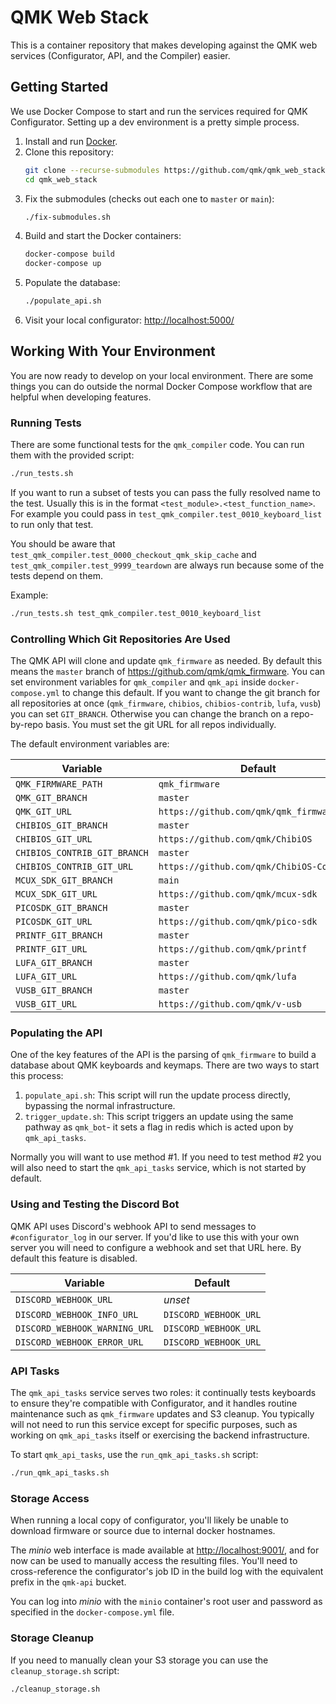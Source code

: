 # QMK Web Stack

This is a container repository that makes developing against the QMK web services (Configurator, API, and the Compiler) easier.

## Getting Started

We use Docker Compose to start and run the services required for QMK Configurator. Setting up a dev environment is a pretty simple process.

1. Install and run [Docker](https://www.docker.com/).
2. Clone this repository:
   ```sh
   git clone --recurse-submodules https://github.com/qmk/qmk_web_stack
   cd qmk_web_stack
   ```
3. Fix the submodules (checks out each one to `master` or `main`):
   ```sh
   ./fix-submodules.sh
   ```
3. Build and start the Docker containers:
   ```sh
   docker-compose build
   docker-compose up
   ```
4. Populate the database:
   ```sh
   ./populate_api.sh
   ```
5. Visit your local configurator: <http://localhost:5000/>

## Working With Your Environment

You are now ready to develop on your local environment. There are some things you can do outside the normal Docker Compose workflow that are helpful when developing features.

### Running Tests

There are some functional tests for the `qmk_compiler` code. You can run them with the provided script:

```sh
./run_tests.sh
```

If you want to run a subset of tests you can pass the fully resolved name to the test. Usually this is in the format `<test_module>.<test_function_name>`. For example you could pass in `test_qmk_compiler.test_0010_keyboard_list` to run only that test.

You should be aware that `test_qmk_compiler.test_0000_checkout_qmk_skip_cache` and `test_qmk_compiler.test_9999_teardown` are always run because some of the tests depend on them.

Example:

```sh
./run_tests.sh test_qmk_compiler.test_0010_keyboard_list
```

### Controlling Which Git Repositories Are Used

The QMK API will clone and update `qmk_firmware` as needed. By default this means the `master` branch of <https://github.com/qmk/qmk_firmware>. You can set environment variables for `qmk_compiler` and `qmk_api` inside `docker-compose.yml` to change this default. If you want to change the git branch for all repositories at once (`qmk_firmware`, `chibios`, `chibios-contrib`, `lufa`, `vusb`) you can set `GIT_BRANCH`. Otherwise you can change the branch on a repo-by-repo basis. You must set the git URL for all repos individually.

The default environment variables are:

| Variable                     | Default                                   |
|------------------------------|-------------------------------------------|
| `QMK_FIRMWARE_PATH`          | `qmk_firmware`                            |
| `QMK_GIT_BRANCH`             | `master`                                  |
| `QMK_GIT_URL`                | `https://github.com/qmk/qmk_firmware.git` |
| `CHIBIOS_GIT_BRANCH`         | `master`                                  |
| `CHIBIOS_GIT_URL`            | `https://github.com/qmk/ChibiOS`          |
| `CHIBIOS_CONTRIB_GIT_BRANCH` | `master`                                  |
| `CHIBIOS_CONTRIB_GIT_URL`    | `https://github.com/qmk/ChibiOS-Contrib`  |
| `MCUX_SDK_GIT_BRANCH`        | `main`                                    |
| `MCUX_SDK_GIT_URL`           | `https://github.com/qmk/mcux-sdk`         |
| `PICOSDK_GIT_BRANCH`         | `master`                                  |
| `PICOSDK_GIT_URL`            | `https://github.com/qmk/pico-sdk`         |
| `PRINTF_GIT_BRANCH`          | `master`                                  |
| `PRINTF_GIT_URL`             | `https://github.com/qmk/printf`           |
| `LUFA_GIT_BRANCH`            | `master`                                  |
| `LUFA_GIT_URL`               | `https://github.com/qmk/lufa`             |
| `VUSB_GIT_BRANCH`            | `master`                                  |
| `VUSB_GIT_URL`               | `https://github.com/qmk/v-usb`            |

### Populating the API

One of the key features of the API is the parsing of `qmk_firmware` to build a database about QMK keyboards and keymaps. There are two ways to start this process:

1. `populate_api.sh`: This script will run the update process directly, bypassing the normal infrastructure.
2. `trigger_update.sh`: This script triggers an update using the same pathway as `qmk_bot`- it sets a flag in redis which is acted upon by `qmk_api_tasks`.

Normally you will want to use method #1. If you need to test method #2 you will also need to start the `qmk_api_tasks` service, which is not started by default.

### Using and Testing the Discord Bot

QMK API uses Discord's webhook API to send messages to `#configurator_log` in our server. If you'd like to use this with your own server you will need to configure a webhook and set that URL here. By default this feature is disabled.

| Variable                      | Default               |
|-------------------------------|-----------------------|
| `DISCORD_WEBHOOK_URL`         | *unset*               |
| `DISCORD_WEBHOOK_INFO_URL`    | `DISCORD_WEBHOOK_URL` |
| `DISCORD_WEBHOOK_WARNING_URL` | `DISCORD_WEBHOOK_URL` |
| `DISCORD_WEBHOOK_ERROR_URL`   | `DISCORD_WEBHOOK_URL` |

### API Tasks

The `qmk_api_tasks` service serves two roles: it continually tests keyboards to ensure they're compatible with Configurator, and it handles routine maintenance such as `qmk_firmware` updates and S3 cleanup. You typically will not need to run this service except for specific purposes, such as working on `qmk_api_tasks` itself or exercising the backend infrastructure.

To start `qmk_api_tasks`, use the `run_qmk_api_tasks.sh` script:

```sh
./run_qmk_api_tasks.sh
```

### Storage Access

When running a local copy of configurator, you'll likely be unable to download firmware or source due to internal docker hostnames.

The _minio_ web interface is made available at <http://localhost:9001/>, and for now can be used to manually access the resulting files. You'll need to cross-reference the configurator's job ID in the build log with the equivalent prefix in the `qmk-api` bucket.

You can log into _minio_ with the `minio` container's root user and password as specified in the `docker-compose.yml` file.

### Storage Cleanup

If you need to manually clean your S3 storage you can use the `cleanup_storage.sh` script:

```sh
./cleanup_storage.sh
```
